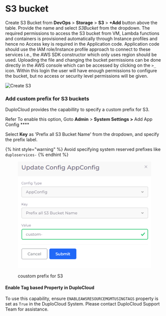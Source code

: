 # S3 bucket

Create S3 Bucket from **DevOps** > **Storage** > **S3** > **+Add** button above the table. Provide the name and select _S3Bucket_ from the dropdown. The required permissions to access the S3 bucket from VM, Lambda functions and containers is provisioned automatically through Instance profiles and hence no Access key is required in the Application code. Application code should use the IAM role/Instance profile approach to connect to these services i.e., the AWS SDK constructor which only uses region should be used. Uploading the file and changing the bucket permissions can be done directly in the AWS console which can be accessed by clicking on the `>_` icon. Within this login the user will have enough permissions to configure the bucket, but no access or security level permissions will be given.

![Create S3](https://duplocloud.com/wp-content/uploads/2021/11/N2-S3.png)

### Add custom prefix for S3 buckets

DuploCloud provides the capabillity to specify a custom prefix for S3.&#x20;

Refer To enable this option, Goto **Admin** > **System Settings >** Add App Config ****&#x20;

Select **Key** as  'Prefix all S3 Bucket Name' from the dropdown, and specify the prefix label.

{% hint style="warning" %}
Avoid specifying system reserved prefixes like `duploservices-`
{% endhint %}

<figure><img src="../../.gitbook/assets/image (8).png" alt=""><figcaption><p>coustom prefix for S3</p></figcaption></figure>

#### Enable Tag based Property in DuploCloud

To use this capability, ensure `ENABLEAWSRESOURCEMGMTUSINGTAGS` property is set as `True` in the DuploCloud System. Please contact DuploCloud Support Team for assistance.&#x20;
